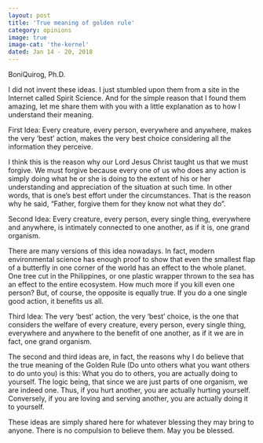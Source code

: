 ```yaml
---
layout: post
title: 'True meaning of golden rule'
category: opinions
image: true
image-cat: 'the-kernel'
dated: Jan 14 - 20, 2018
---
```



BoniQuirog, Ph.D.

I did not invent these ideas. I just stumbled upon them from a site in the Internet called Spirit Science. And for the simple reason that I found them amazing, let me share them with you with a little explanation as to how I understand their meaning.

First Idea:  Every creature, every person, everywhere and anywhere, makes the very ‘best’ action, makes the very best choice considering all the information they perceive.

I think this is the reason why our Lord Jesus Christ taught us that we must forgive. We must forgive because every one of us who does any action is simply doing what he or she is doing to the extent of his or her understanding and appreciation of the situation at such time. In other words, that is one’s best effort under the circumstances. That is the reason why he said, “Father, forgive them for they know not what they do”.

Second Idea:  Every creature, every person, every single thing, everywhere and anywhere, is intimately connected to one another, as if it is, one grand organism.

There are many versions of this idea nowadays. In fact, modern environmental science has enough proof to show that even the smallest flap of a butterfly in one corner of the world has an effect to the whole planet. One tree cut in the Philippines, or one plastic wrapper thrown to the sea has an effect to the entire ecosystem. How much more if you kill even one person? But, of course, the opposite is equally true. If you do a one single good action, it benefits us all.

Third Idea:  The very ‘best’ action, the very ‘best’ choice, is the one that considers the welfare of every creature, every person, every single thing, everywhere and anywhere to the benefit of one another, as if it we are in fact, one grand organism.

The second and third ideas are, in fact, the reasons why I do believe that the true meaning of the Golden Rule (Do unto others what you want others to do unto you) is this: What you do to others, you are actually doing to yourself. The logic being, that since we are just parts of one organism, we are indeed one. Thus, if you hurt another, you are actually hurting yourself. Conversely, if you are loving and serving another, you are actually doing it to yourself.

These ideas are simply shared here for whatever blessing they may bring to anyone. There is no compulsion to believe them. May you be blessed.